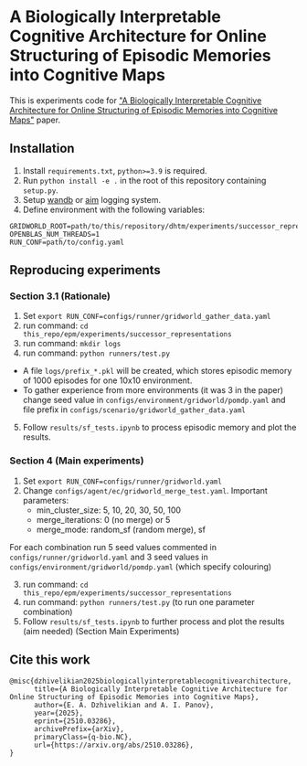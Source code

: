# A Biologically Interpretable Cognitive Architecture for Online Structuring of Episodic Memories into Cognitive Maps
This is experiments code for ["A Biologically Interpretable Cognitive Architecture for Online Structuring of Episodic Memories into Cognitive Maps"](https://arxiv.org/abs/2510.03286) paper.

## Installation
1. Install `requirements.txt`, `python>=3.9` is required.
2. Run `python install -e .` in the root of this repository containing `setup.py`.
3. Setup [wandb](https://wandb.ai/site) or [aim](https://aimstack.readthedocs.io/en/latest/) logging system.
4. Define environment with the following variables:

```
GRIDWORLD_ROOT=path/to/this/repository/dhtm/experiments/successor_representations/configs/environment/gridworld/setups
OPENBLAS_NUM_THREADS=1
RUN_CONF=path/to/config.yaml
```

## Reproducing experiments
### Section 3.1 (Rationale)
1. Set `export RUN_CONF=configs/runner/gridworld_gather_data.yaml`
2. run command: `cd this_repo/epm/experiments/successor_representations`
3. run command: `mkdir logs`
4. run command: `python runners/test.py`

* A file `logs/prefix_*.pkl` will be created, which stores episodic memory of 1000 episodes for one 10x10 environment.
* To gather experience from more environments (it was 3 in the paper) change seed value in `configs/environment/gridworld/pomdp.yaml` and 
file prefix in `configs/scenario/gridworld_gather_data.yaml`

5. Follow `results/sf_tests.ipynb` to process episodic memory and plot the results.

### Section 4 (Main experiments)
1. Set `export RUN_CONF=configs/runner/gridworld.yaml`
2. Change `configs/agent/ec/gridworld_merge_test.yaml`. 
Important parameters:
   * min_cluster_size: 5, 10, 20, 30, 50, 100
   * merge_iterations: 0 (no merge) or 5
   * merge_mode: random_sf (random merge), sf

For each combination run 5 seed values commented in `configs/runner/gridworld.yaml`
and 3 seed values in `configs/environment/gridworld/pomdp.yaml` (which specify colouring)
    
3. run command: `cd this_repo/epm/experiments/successor_representations`
4. run command: `python runners/test.py` (to run one parameter combination)
5. Follow `results/sf_tests.ipynb` to further process and plot the results (aim needed) (Section Main Experiments)

## Cite this work
```
@misc{dzhivelikian2025biologicallyinterpretablecognitivearchitecture,
      title={A Biologically Interpretable Cognitive Architecture for Online Structuring of Episodic Memories into Cognitive Maps}, 
      author={E. A. Dzhivelikian and A. I. Panov},
      year={2025},
      eprint={2510.03286},
      archivePrefix={arXiv},
      primaryClass={q-bio.NC},
      url={https://arxiv.org/abs/2510.03286}, 
}
```